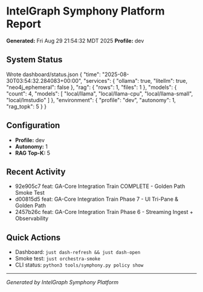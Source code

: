 # IntelGraph Symphony Platform Report

**Generated:** Fri Aug 29 21:54:32 MDT 2025
**Profile:** dev

## System Status

Wrote dashboard/status.json
{
"time": "2025-08-30T03:54:32.284083+00:00",
"services": {
"ollama": true,
"litellm": true,
"neo4j_ephemeral": false
},
"rag": {
"rows": 1,
"files": 1
},
"models": {
"count": 4,
"models": [
"local/llama",
"local/llama-cpu",
"local/llama-small",
"local/lmstudio"
]
},
"environment": {
"profile": "dev",
"autonomy": 1,
"rag_topk": 5
}
}

## Configuration

- **Profile:** dev
- **Autonomy:** 1
- **RAG Top-K:** 5

## Recent Activity

- 92e905c7 feat: GA-Core Integration Train COMPLETE - Golden Path Smoke Test
- d00815d5 feat: GA-Core Integration Train Phase 7 - UI Tri-Pane & Golden Path
- 2457b26c feat: GA-Core Integration Train Phase 6 - Streaming Ingest + Observability

## Quick Actions

- Dashboard: `just dash-refresh && just dash-open`
- Smoke test: `just orchestra-smoke`
- CLI status: `python3 tools/symphony.py policy show`

---

_Generated by IntelGraph Symphony Platform_
